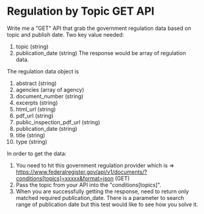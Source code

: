# Regulation by Topic GET API

Write me a "GET" API that grab the government regulation data based on topic and publish date.
Two key value needed: 
1. topic (string)
2. publication_date (string)
The response would be array of regulation data.

The regulation data object is
1. abstract (string)
2. agencies (array of agency)
3. document_number (string)
4. excerpts (string)
5. html_url (string)
6. pdf_url (string)
7. public_inspection_pdf_url (string)
8. publication_date (string)
9. title (string)
10. type (string)

In order to get the data:
1. You need to hit this government regulation provider which is 
=> https://www.federalregister.gov/api/v1/documents/?conditions[topics]=xxxxx&format=json (GET) 
2. Pass the topic from your API into the "conditions[topics]".
3. When you are successfully getting the response, need to return only matched required publication_date. There is a parameter to search range of publication date but this test would like to see how you solve it.
